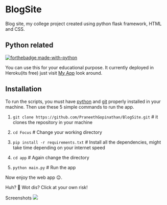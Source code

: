 # BlogSite
Blog site, my college project created using python flask framework, HTML and CSS.

## Python related
[![forthebadge made-with-python](http://ForTheBadge.com/images/badges/made-with-python.svg)](https://www.python.org/)


You can use this for your educational purpose. It currently deployed in Heroku(its free) just visit [My App](https://mrchathan.herokuapp.com/) look around. 

## Installation


To run the scripts, you must have [python](https://www.python.org/downloads/) and [git](https://git-scm.com/downloads) properly installed in your machine. Then use these 5 simple commands to run the app.


1. `git clone https://github.com/PraneethGopinathan/BlogSite.git` # it clones the repository in your machine

2. `cd Focus` # Change your working directory

3. `pip install -r requirements.txt` # Install all the dependencies, might take time depending on your internet speed

4. `cd app` # Again change the directory

5. `python main.py` # Run the app

Now enjoy the web app 😉.


Huh? 🤨 Wot dis? Click at your own risk!

Screenshots
<img src="/static/profile_pics/card.png">


